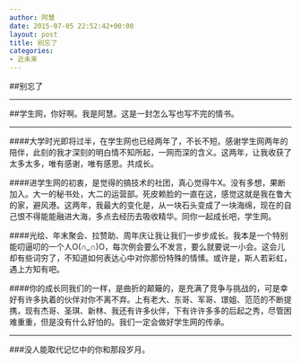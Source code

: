 ```yaml
---
author: 阿慧
date: 2015-07-05 22:52:42+00:00
layout: post
title: 别忘了
categories:
- 近未来
---
```


##别忘了

---


##学生网，你好啊。我是阿慧。这是一封怎么写也写不完的情书。

---

####大学时光即将过半，在学生网也已经两年了，不长不短。感谢学生网两年的陪伴，此刻的我才深刻的明白情不知所起，一网而深的含义。这两年，让我收获了太多太多，唯有感谢，唯有感恩。共成长。

####进学生网的初衷，是觉得的搞技术的社团，真心觉得牛X。没有多想，果断加入。大一的秘书处，大二的运营部。死皮赖脸的一直在这，感觉这就是我在鲁大的家，避风港。这两年，我最大的变化是，从一块石头变成了一块海绵，现在的自己恨不得能能融进大海，多点去经历去吸收精华。同你一起成长吧，学生网。

####光绘、年末聚会、拉赞助、周年庆让我让我们一步步成长。我本是一个特别能叨逼叨的一个人O(∩_∩)O，每次例会要么不发言，要么就要说一小会。这会儿却有些词穷了，不知道如何表达心中对你那份特殊的情愫。或许是，斯人若彩虹，遇上方知有吧。

####你的成长同我们的一样，是曲折的颠簸的，是充满了竞争与挑战的，可是幸好有许多执着的伙伴对你不离不弃。上有老大、东哥、军哥、璟姐、范范的不断提携，现有杰哥、圣琪、新林、我还有许多伙伴，下有许许多多的后起之秀，尽管困难重重，但是没有什么好怕的。我们一定会做好学生网的传承。


---

###没人能取代记忆中的你和那段岁月。



